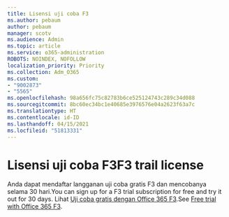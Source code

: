 ```yaml
---
title: Lisensi uji coba F3
ms.author: pebaum
author: pebaum
manager: scotv
ms.audience: Admin
ms.topic: article
ms.service: o365-administration
ROBOTS: NOINDEX, NOFOLLOW
localization_priority: Priority
ms.collection: Adm_O365
ms.custom:
- "9002873"
- "5565"
ms.openlocfilehash: 98a656fc75c82783b6ce525124743c289c34d088
ms.sourcegitcommit: 8bc60ec34bc1e40685e3976576e04a2623f63a7c
ms.translationtype: HT
ms.contentlocale: id-ID
ms.lasthandoff: 04/15/2021
ms.locfileid: "51813331"
---
```

# <a name="f3-trail-license"></a><span data-ttu-id="ecffd-102">Lisensi uji coba F3</span><span class="sxs-lookup"><span data-stu-id="ecffd-102">F3 trail license</span></span>

<span data-ttu-id="ecffd-103">Anda dapat mendaftar langganan uji coba gratis F3 dan mencobanya selama 30 hari.</span><span class="sxs-lookup"><span data-stu-id="ecffd-103">You can sign up for a F3 trial subscription for free and try it out for 30 days.</span></span> <span data-ttu-id="ecffd-104">Lihat [Uji coba gratis dengan Office 365 F3](https://go.microsoft.com/fwlink/p/?LinkID=848845&clcid=0x409&culture=en-us&country=US).</span><span class="sxs-lookup"><span data-stu-id="ecffd-104">See [Free trial with Office 365 F3](https://go.microsoft.com/fwlink/p/?LinkID=848845&clcid=0x409&culture=en-us&country=US).</span></span>
